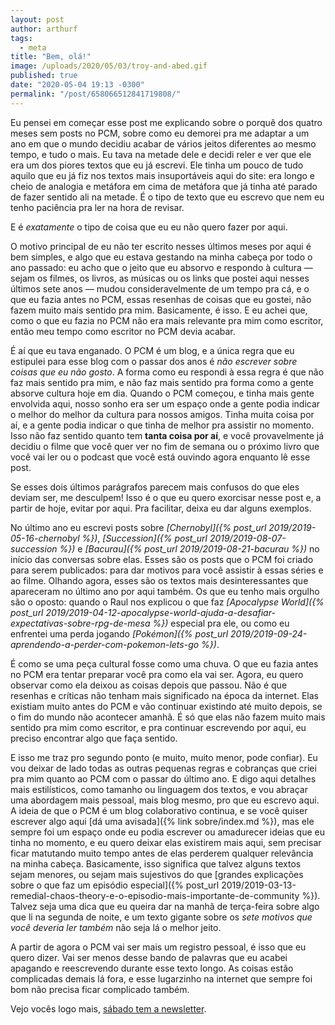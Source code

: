 ```yaml
---
layout: post
author: arthurf
tags:
  - meta
title: "Bem, olá!"
image: /uploads/2020/05/03/troy-and-abed.gif
published: true
date: "2020-05-04 19:13 -0300"
permalink: "/post/658066512841719808/"
---
```


Eu pensei em começar esse post me explicando sobre o porquê dos quatro meses sem posts no PCM, sobre como eu demorei pra me adaptar a um ano em que o mundo decidiu acabar de vários jeitos diferentes ao mesmo tempo, e tudo o mais. Eu tava na metade dele e decidi reler e ver que ele era um dos piores textos que eu já escrevi. Ele tinha um pouco de tudo aquilo que eu já fiz nos textos mais insuportáveis aqui do site: era longo e cheio de analogia e metáfora em cima de metáfora que já tinha até parado de fazer sentido ali na metade. É o tipo de texto que eu escrevo que nem eu tenho paciência pra ler na hora de revisar.

E é _exatamente_ o tipo de coisa que eu eu não quero fazer por aqui.

O motivo principal de eu não ter escrito nesses últimos meses por aqui é bem simples, e algo que eu estava gestando na minha cabeça por todo o ano passado: eu acho que o jeito que eu absorvo e respondo à cultura — sejam os filmes, os livros, as músicas ou os links que postei aqui nesses últimos sete anos — mudou consideravelmente de um tempo pra cá, e o que eu fazia antes no PCM, essas resenhas de coisas que eu gostei, não fazem muito mais sentido pra mim. Basicamente, é isso. E eu achei que, como o que eu fazia no PCM não era mais relevante pra mim como escritor, então meu tempo como escritor no PCM devia acabar.

É aí que eu tava enganado. O PCM é um blog, e a única regra que eu estipulei para esse blog com o passar dos anos é _não escrever sobre coisas que eu não gosto_. A forma como eu respondi à essa regra é que não faz mais sentido pra mim, e não faz mais sentido pra forma como a gente absorve cultura hoje em dia. Quando o PCM começou, e tinha mais gente envolvida aqui, nosso sonho era ser um espaço onde a gente podia indicar o melhor do melhor da cultura para nossos amigos. Tinha muita coisa por aí, e a gente podia indicar o que tinha de melhor pra assistir no momento. Isso não faz sentido quanto tem **tanta coisa por aí**, e você provavelmente já decidiu o filme que você quer ver no fim de semana ou o próximo livro que você vai ler ou o podcast que você está ouvindo agora enquanto lê esse post.

Se esses dois últimos parágrafos parecem mais confusos do que eles deviam ser, me desculpem! Isso é o que eu quero exorcisar nesse post e, a partir de hoje, evitar por aqui. Pra facilitar, deixa eu dar alguns exemplos.

No último ano eu escrevi posts sobre _[Chernobyl]({% post_url 2019/2019-05-16-chernobyl %})_, _[Succession]({% post_url 2019/2019-08-07-succession %})_ e _[Bacurau]({% post_url 2019/2019-08-21-bacurau %})_ no início das conversas sobre elas. Esses são os posts que o PCM foi criado para serem publicados: para dar motivos para você assistir à essas séries e ao filme. Olhando agora, esses são os textos mais desinteressantes que apareceram no último ano por aqui também. Os que eu tenho mais orgulho são o oposto: quando o Raul nos explicou o que faz _[Apocalypse World]({% post_url 2019/2019-04-12-apocalypse-world-ajuda-a-desafiar-expectativas-sobre-rpg-de-mesa %})_ especial pra ele, ou como eu enfrentei uma perda jogando _[Pokémon]({% post_url 2019/2019-09-24-aprendendo-a-perder-com-pokemon-lets-go %})_.

É como se uma peça cultural fosse como uma chuva. O que eu fazia antes no PCM era tentar preparar você pra como ela vai ser. Agora, eu quero observar como ela deixou as coisas depois que passou. Não é que resenhas e críticas não tenham mais significado na época da internet. Elas existiam muito antes do PCM e vão continuar existindo até muito depois, se o fim do mundo não acontecer amanhã. É só que elas não fazem muito mais sentido pra mim como escritor, e pra continuar escrevendo por aqui, eu preciso encontrar algo que faça sentido.

E isso me traz pro segundo ponto (e muito, muito menor, pode confiar). Eu vou deixar de lado todas as outras pequenas regras e cobranças que criei pra mim quanto ao PCM com o passar do último ano. E digo aqui detalhes mais estilísticos, como tamanho ou linguagem dos textos, e vou abraçar uma abordagem mais pessoal, mais blog mesmo, pro que eu escrevo aqui. A ideia de que o PCM é um blog colaborativo continua, e se você quiser escrever algo aqui [dá uma avisada]({% link sobre/index.md %}), mas ele sempre foi um espaço onde eu podia escrever ou amadurecer ideias que eu tinha no momento, e eu quero deixar elas existirem mais aqui, sem precisar ficar matutando muito tempo antes de elas perderem qualquer relevância na minha cabeça. Basicamente, isso significa que talvez alguns textos sejam menores, ou sejam mais sujestivos do que [grandes explicações sobre o que faz um episódio especial]({% post_url 2019/2019-03-13-remedial-chaos-theory-e-o-episodio-mais-importante-de-community %}). Talvez seja uma dica que eu queira dar na manhã de terça-feira sobre algo que li na segunda de noite, e um texto gigante sobre os _sete motivos que você deveria ler também_ não seja lá o melhor jeito.

A partir de agora o PCM vai ser mais um registro pessoal, é isso que eu quero dizer. Vai ser menos desse bando de palavras que eu acabei apagando e reescrevendo durante esse texto longo. As coisas estão complicadas demais lá fora, e esse lugarzinho na internet que sempre foi bom não precisa ficar complicado também.

Vejo vocês logo mais, [sábado tem a newsletter](https://tinyletter.com/paomortadela).
